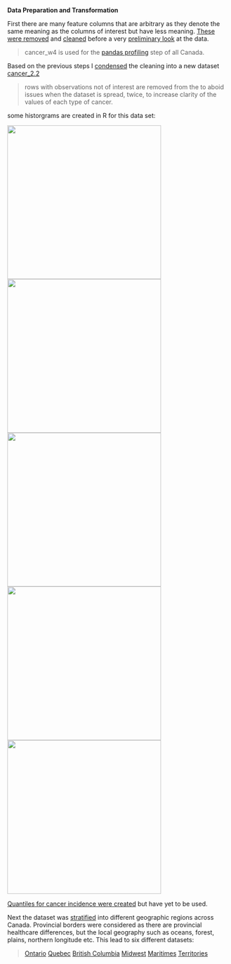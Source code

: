 **Data Preparation and Transformation**

First there are many feature columns that are arbitrary as they denote the same meaning as the columns of interest but have less meaning. [These were removed](https://github.com/OROY97/CIND820-OR/blob/1117ae88d1a14552956481c2849766c92624953f/PROJECT820.rmd#L43) and [cleaned](https://github.com/OROY97/CIND820-OR/blob/1117ae88d1a14552956481c2849766c92624953f/PROJECT820.rmd#L47-L59) before a very [preliminary look](https://github.com/OROY97/CIND820-OR/blob/1117ae88d1a14552956481c2849766c92624953f/PROJECT820.rmd#L63-L70) at the data. 

>cancer_w4 is used for the [pandas profiling](https://github.com/OROY97/CIND820-OR/blob/R-code/output_w4.html) step of all Canada.

Based on the previous steps I [condensed](https://github.com/OROY97/CIND820-OR/blob/1117ae88d1a14552956481c2849766c92624953f/PROJECT820.rmd#L75-L90) the cleaning into a new dataset [cancer_2.2](https://github.com/OROY97/CIND820-OR/blob/main/cancer_2.2.csv)
>rows with observations not of interest are removed from the to aboid issues when the dataset is spread, twice, to increase clarity of the values of each type of cancer.

some historgrams are created in R for this data set:

<img src="https://user-images.githubusercontent.com/97854617/157109670-9b7e3ad6-343d-4198-9032-dca3b1d8b83b.png" width="350x400">  <img src="https://user-images.githubusercontent.com/97854617/157109632-9a63ddd8-ab4e-4ea1-9fc6-4a86c1bb2544.png" width="350x400">  <img src="https://user-images.githubusercontent.com/97854617/157109589-6970fbc1-05e6-46b7-8b5b-f16e9c245f63.png" width="350x400">  <img src="https://user-images.githubusercontent.com/97854617/157109429-5614d01f-94c7-4dff-9fd5-046f24583a36.png" width="350x400">  <img src="https://user-images.githubusercontent.com/97854617/157109545-628e26b7-c7c2-4b04-9a11-c00425c753d2.png" width="350x400">

[Quantiles for cancer incidence were created](https://github.com/OROY97/CIND820-OR/blob/1117ae88d1a14552956481c2849766c92624953f/PROJECT820.rmd#L107-L111) but have yet to be used.

Next the dataset was [stratified](https://github.com/OROY97/CIND820-OR/blob/1117ae88d1a14552956481c2849766c92624953f/PROJECT820.rmd#L150-L169) into different geographic regions across Canada. Provincial borders were considered as there are provincial healthcare differences, but the local geography such as oceans, forest, plains, northern longitude etc. This lead to six different datasets:
>[Ontario](https://github.com/OROY97/CIND820-OR/blob/R-code/cancer_ON.csv)
>[Quebec](https://github.com/OROY97/CIND820-OR/blob/R-code/cancer_QC.csv)
>[British Columbia](https://github.com/OROY97/CIND820-OR/blob/R-code/cancer_BC.csv)
>[Midwest](https://github.com/OROY97/CIND820-OR/blob/R-code/cancer_midwest.csv)
>[Maritimes](https://github.com/OROY97/CIND820-OR/blob/R-code/cancer_maritimes.csv)
>[Territories](https://github.com/OROY97/CIND820-OR/blob/R-code/cancer_territories.csv)



